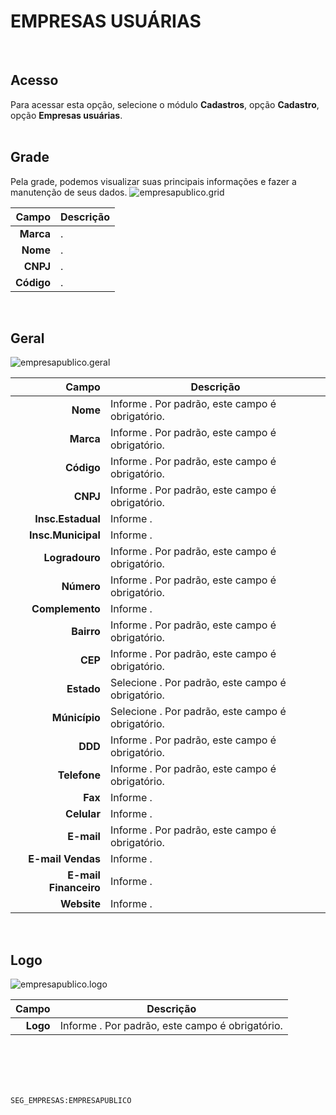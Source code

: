 # EMPRESAS USUÁRIAS
<br>

## Acesso
Para acessar esta opção, selecione o módulo **Cadastros**, opção **Cadastro**, opção **Empresas usuárias**.
<br>
<br>

## Grade
Pela grade, podemos visualizar suas principais informações e fazer a manutenção de seus dados.
![empresapublico.grid](https://raw.githubusercontent.com/netforcews/docs-siscom/master/cadastros/imagens/empresapublico.grid.png)

Campo | Descrição
--:|---
**Marca** | .
**Nome** | .
**CNPJ** | .
**Código** | .
<br>

## Geral
![empresapublico.geral](https://raw.githubusercontent.com/netforcews/docs-siscom/master/cadastros/imagens/empresapublico.geral.png)

Campo | Descrição
--:|---
**Nome** | Informe . Por padrão, este campo é obrigatório.
**Marca** | Informe . Por padrão, este campo é obrigatório.
**Código** | Informe . Por padrão, este campo é obrigatório.
**CNPJ** | Informe . Por padrão, este campo é obrigatório.
**Insc.Estadual** | Informe .
**Insc.Municipal** | Informe .
**Logradouro** | Informe . Por padrão, este campo é obrigatório.
**Número** | Informe . Por padrão, este campo é obrigatório.
**Complemento** | Informe .
**Bairro** | Informe . Por padrão, este campo é obrigatório.
**CEP** | Informe . Por padrão, este campo é obrigatório.
**Estado** | Selecione . Por padrão, este campo é obrigatório.
**Múnicípio** | Selecione . Por padrão, este campo é obrigatório.
**DDD** | Informe . Por padrão, este campo é obrigatório.
**Telefone** | Informe . Por padrão, este campo é obrigatório.
**Fax** | Informe .
**Celular** | Informe .
**E-mail** | Informe . Por padrão, este campo é obrigatório.
**E-mail Vendas** | Informe .
**E-mail Financeiro** | Informe .
**Website** | Informe .
<br>

## Logo
![empresapublico.logo](https://raw.githubusercontent.com/netforcews/docs-siscom/master/cadastros/imagens/empresapublico.logo.png)

Campo | Descrição
--:|---
**Logo** | Informe . Por padrão, este campo é obrigatório.
<br>
<br>
<br>
<br>

```SEG_EMPRESAS:EMPRESAPUBLICO```
